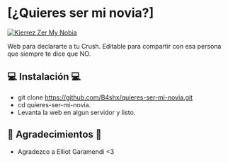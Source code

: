 # [¿Quieres ser mi novia?]

[![Kierrez Zer My Nobia](https://ibb.co/4Tw1gSf)]()

Web para declararte a tu Crush. Editable para compartir con esa persona que siempre te dice que NO.

## 💻 Instalación 💻
  - git clone https://github.com/B4shx/quieres-ser-mi-novia.git
  - cd quieres-ser-mi-novia.
  - Levanta la web en algun servidor y listo.

## 🌸 Agradecimientos 🌸
  - Agradezco a Elliot Garamendi <3